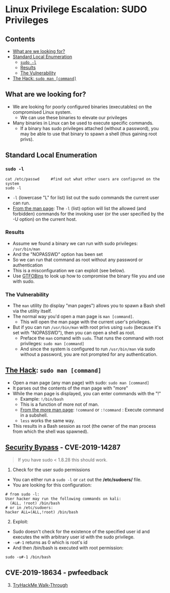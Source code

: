 # Linux Privilege Escalation: SUDO Privileges

## Contents
- [What are we looking for?](#what-are-we-looking-for)
- [Standard Local Enumeration](#standard-local-enumeration)
  - [`sudo -l`](#sudo--l)
  - [Results](#results)
  - [The Vulnerability](#the-vulnerability)
- [The Hack: `sudo man [command]`](#the-hack-sudo-man-command)

## What are we looking for?
- We are looking for poorly configured binaries (executables) on the compromised Linux system.
  - We can use these binaries to elevate our privileges
- Many binaries in Linux can be used to execute specific commands.
  - If a binary has sudo privileges attached (without a password), you may be able to use that binary to spawn a shell (thus gaining root privs). 

## Standard Local Enumeration

### `sudo -l`
```
cat /etc/passwd     #find out what other users are configured on the system
sudo -l
```
-  `-l` (lowercase "L" for list) list out the sudo commands the current user can run.
-  [From the man page](https://linux.die.net/man/8/sudo): The `-l` (list) option will list the allowed (and forbidden) commands for the invoking user (or the user specified by the -U option) on the current host.

### Results
- Assume we found a binary we can run with sudo privileges: `/sur/bin/man`
- And the "NOPASSWD" option has been set
- So we can run that command as root without any password or authentication
- This is a misconfiguration we can exploit (see below).
- Use [GTFOBins](https://gtfobins.github.io/) to look up how to compromise the binary file you and use with sudo.

### The Vulnerability
- The `man` utility (to display "man pages") allows you to spawn a Bash shell via the utility itself.
- The normal way you'd open a man page is `man [command]`.
  - This will open the man page with the current user's privileges.
- But if you can run `/usr/bin/man` with root privs using `sudo` (because it's set with "NOPASSWD"), then you can open a shell as root.
  - Preface the `man` comand with `sudo`. That runs the command with root privileges: `sudo man [command]`
  - And since the system is configured to run `/usr/bin/man` via sudo without a password, you are not prompted for any authentication. 

## [The Hack](https://gtfobins.github.io/gtfobins/man/#sudo): `sudo man [command]`
- Open a man page (any man page) with sudo: `sudo man [command]` 
- It parses out the contents of the man page with "more"
- While the man page is displayed, you can enter commands with the "!"
  - Example:  `!/bin/bash`
  - This is a function of more not of man.
  - [From the more man page](https://man7.org/linux/man-pages/man1/more.1.html): `!command` or `:!command` : Execute command in a subshell.
  - `less` works the same way.
- This results in a Bash session as root (the owner of the man process from which the shell was spawned).

## [Security Bypass](https://www.exploit-db.com/exploits/47502) - CVE-2019-14287
> If you have sudo < 1.8.28 this should work.

1. Check for the user sudo permissions
- You can either run a `sudo -l` or `cat` out the **/etc/sudoers/** file.
- You are looking for this configuration: 
```
# from sudo -l: 
User hacker may run the following commands on kali:
  (ALL, !root) /bin/bash
# or in /etc/sudoers:
hacker ALL=(ALL,!root) /bin/bash
```

2. Exploit: 
- Sudo doesn't check for the existence of the specified user id and executes the with arbitrary user id with the sudo privilege.
- `-u#-1` returns as 0 which is root's id
- And then /bin/bash is executed with root permission:
```
sudo -u#-1 /bin/bash
```

## CVE-2019-18634 - pwfeedback

3. [TryHackMe Walk-Through](https://tryhackme.com/r/room/sudovulnsbypass)
